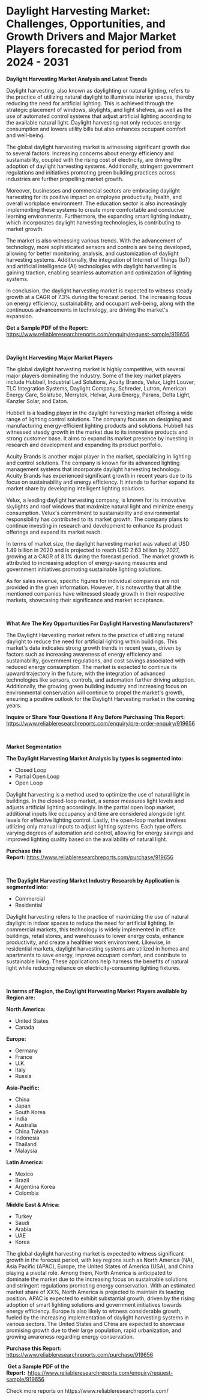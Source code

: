 <p><h1>Daylight Harvesting Market: Challenges, Opportunities, and Growth Drivers and Major Market Players forecasted for period from 2024 - 2031</h1></p><p><strong>Daylight Harvesting Market Analysis and Latest Trends</strong></p>
<p><p>Daylight harvesting, also known as daylighting or natural lighting, refers to the practice of utilizing natural daylight to illuminate interior spaces, thereby reducing the need for artificial lighting. This is achieved through the strategic placement of windows, skylights, and light shelves, as well as the use of automated control systems that adjust artificial lighting according to the available natural light. Daylight harvesting not only reduces energy consumption and lowers utility bills but also enhances occupant comfort and well-being.</p><p>The global daylight harvesting market is witnessing significant growth due to several factors. Increasing concerns about energy efficiency and sustainability, coupled with the rising cost of electricity, are driving the adoption of daylight harvesting systems. Additionally, stringent government regulations and initiatives promoting green building practices across industries are further propelling market growth.</p><p>Moreover, businesses and commercial sectors are embracing daylight harvesting for its positive impact on employee productivity, health, and overall workplace environment. The education sector is also increasingly implementing these systems to create more comfortable and conducive learning environments. Furthermore, the expanding smart lighting industry, which incorporates daylight harvesting technologies, is contributing to market growth.</p><p>The market is also witnessing various trends. With the advancement of technology, more sophisticated sensors and controls are being developed, allowing for better monitoring, analysis, and customization of daylight harvesting systems. Additionally, the integration of Internet of Things (IoT) and artificial intelligence (AI) technologies with daylight harvesting is gaining traction, enabling seamless automation and optimization of lighting systems.</p><p>In conclusion, the daylight harvesting market is expected to witness steady growth at a CAGR of 7.3% during the forecast period. The increasing focus on energy efficiency, sustainability, and occupant well-being, along with the continuous advancements in technology, are driving the market's expansion.</p></p>
<p><strong>Get a Sample PDF of the Report:&nbsp;</strong> <a href="https://www.reliableresearchreports.com/enquiry/request-sample/919656">https://www.reliableresearchreports.com/enquiry/request-sample/919656</a></p>
<p>&nbsp;</p>
<p><strong>Daylight Harvesting Major Market Players</strong></p>
<p><p>The global daylight harvesting market is highly competitive, with several major players dominating the industry. Some of the key market players include Hubbell, Industrial Led Solutions, Acuity Brands, Velux, Light Louver, TLC Integration Systems, Daylight Company, Schreder, Lutron, American Energy Care, Solatube, Merrytek, Helvar, Aura Energy, Parans, Delta Light, Kanzler Solar, and Eaton.</p><p>Hubbell is a leading player in the daylight harvesting market offering a wide range of lighting control solutions. The company focuses on designing and manufacturing energy-efficient lighting products and solutions. Hubbell has witnessed steady growth in the market due to its innovative products and strong customer base. It aims to expand its market presence by investing in research and development and expanding its product portfolio.</p><p>Acuity Brands is another major player in the market, specializing in lighting and control solutions. The company is known for its advanced lighting management systems that incorporate daylight harvesting technology. Acuity Brands has experienced significant growth in recent years due to its focus on sustainability and energy efficiency. It intends to further expand its market share by developing intelligent lighting solutions.</p><p>Velux, a leading daylight harvesting company, is known for its innovative skylights and roof windows that maximize natural light and minimize energy consumption. Velux's commitment to sustainability and environmental responsibility has contributed to its market growth. The company plans to continue investing in research and development to enhance its product offerings and expand its market reach.</p><p>In terms of market size, the daylight harvesting market was valued at USD 1.49 billion in 2020 and is projected to reach USD 2.63 billion by 2027, growing at a CAGR of 8.1% during the forecast period. The market growth is attributed to increasing adoption of energy-saving measures and government initiatives promoting sustainable lighting solutions.</p><p>As for sales revenue, specific figures for individual companies are not provided in the given information. However, it is noteworthy that all the mentioned companies have witnessed steady growth in their respective markets, showcasing their significance and market acceptance.</p></p>
<p>&nbsp;</p>
<p><strong>What Are The Key Opportunities For Daylight Harvesting Manufacturers?</strong></p>
<p><p>The Daylight Harvesting market refers to the practice of utilizing natural daylight to reduce the need for artificial lighting within buildings. This market's data indicates strong growth trends in recent years, driven by factors such as increasing awareness of energy efficiency and sustainability, government regulations, and cost savings associated with reduced energy consumption. The market is expected to continue its upward trajectory in the future, with the integration of advanced technologies like sensors, controls, and automation further driving adoption. Additionally, the growing green building industry and increasing focus on environmental conservation will continue to propel the market's growth, ensuring a positive outlook for the Daylight Harvesting market in the coming years.</p></p>
<p><strong>Inquire or Share Your Questions If Any Before Purchasing This Report:</strong> <a href="https://www.reliableresearchreports.com/enquiry/pre-order-enquiry/919656">https://www.reliableresearchreports.com/enquiry/pre-order-enquiry/919656</a></p>
<p>&nbsp;</p>
<p><strong>Market Segmentation</strong></p>
<p><strong>The Daylight Harvesting Market Analysis by types is segmented into:</strong></p>
<p><ul><li>Closed Loop</li><li>Partial Open Loop</li><li>Open Loop</li></ul></p>
<p><p>Daylight harvesting is a method used to optimize the use of natural light in buildings. In the closed-loop market, a sensor measures light levels and adjusts artificial lighting accordingly. In the partial open loop market, additional inputs like occupancy and time are considered alongside light levels for effective lighting control. Lastly, the open-loop market involves utilizing only manual inputs to adjust lighting systems. Each type offers varying degrees of automation and control, allowing for energy savings and improved lighting quality based on the availability of natural light.</p></p>
<p><strong>Purchase this Report:&nbsp;</strong><a href="https://www.reliableresearchreports.com/purchase/919656">https://www.reliableresearchreports.com/purchase/919656</a></p>
<p>&nbsp;</p>
<p><strong>The Daylight Harvesting Market Industry Research by Application is segmented into:</strong></p>
<p><ul><li>Commercial</li><li>Residential</li></ul></p>
<p><p>Daylight harvesting refers to the practice of maximizing the use of natural daylight in indoor spaces to reduce the need for artificial lighting. In commercial markets, this technology is widely implemented in office buildings, retail stores, and warehouses to lower energy costs, enhance productivity, and create a healthier work environment. Likewise, in residential markets, daylight harvesting systems are utilized in homes and apartments to save energy, improve occupant comfort, and contribute to sustainable living. These applications help harness the benefits of natural light while reducing reliance on electricity-consuming lighting fixtures.</p></p>
<p>&nbsp;</p>
<p><strong>In terms of Region, the Daylight Harvesting Market Players available by Region are:</strong></p>
<p>
    <p> <strong> North America: </strong>
        <ul>
            <li>United States</li>
            <li>Canada</li>
        </ul>
        </p> 
    <p> <strong> Europe: </strong>
        <ul>
            <li>Germany</li>
            <li>France</li>
            <li>U.K.</li>
            <li>Italy</li>
            <li>Russia</li>
        </ul>
        </p> 
    <p> <strong> Asia-Pacific: </strong>
        <ul>
            <li>China</li>
            <li>Japan</li>
            <li>South Korea</li>
            <li>India</li>
            <li>Australia</li>
            <li>China Taiwan</li>
            <li>Indonesia</li>
            <li>Thailand</li>
            <li>Malaysia</li>
        </ul>
        </p> 
    <p> <strong> Latin America: </strong>
        <ul>
            <li>Mexico</li>
            <li>Brazil</li>
            <li>Argentina Korea</li>
            <li>Colombia</li>
        </ul>
        </p> 
    <p> <strong> Middle East & Africa: </strong>
        <ul>
            <li>Turkey</li>
            <li>Saudi</li>
            <li>Arabia</li>
            <li>UAE</li>
            <li>Korea</li>
        </ul>
    </p>
    </p>
<p><p>The global daylight harvesting market is expected to witness significant growth in the forecast period, with key regions such as North America (NA), Asia Pacific (APAC), Europe, the United States of America (USA), and China playing a pivotal role. Among them, North America is anticipated to dominate the market due to the increasing focus on sustainable solutions and stringent regulations promoting energy conservation. With an estimated market share of XX%, North America is projected to maintain its leading position. APAC is expected to exhibit substantial growth, driven by the rising adoption of smart lighting solutions and government initiatives towards energy efficiency. Europe is also likely to witness considerable growth, fueled by the increasing implementation of daylight harvesting systems in various sectors. The United States and China are expected to showcase promising growth due to their large population, rapid urbanization, and growing awareness regarding energy conservation.</p></p>
<p><strong>Purchase this Report: </strong><a href="https://www.reliableresearchreports.com/purchase/919656">https://www.reliableresearchreports.com/purchase/919656</a></p>
<p>&nbsp;<strong>Get a Sample PDF of the Report:&nbsp;&nbsp;</strong><a href="https://www.reliableresearchreports.com/enquiry/request-sample/919656">https://www.reliableresearchreports.com/enquiry/request-sample/919656</a></p>
<p><strong></strong></p>
<p>Check more reports on https://www.reliableresearchreports.com/</p>